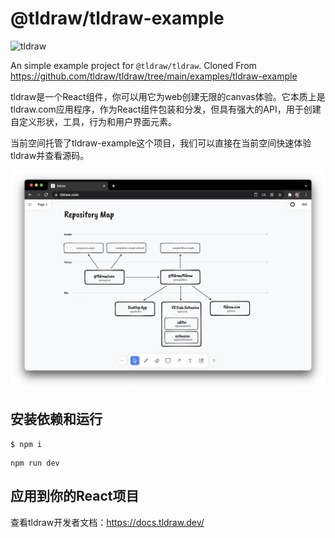 # @tldraw/tldraw-example

![tldraw](https://1024-staging-1258723534.cos.ap-guangzhou.myqcloud.com/assets/github-hero-light-draw.png)

An simple example project for `@tldraw/tldraw`. Cloned From https://github.com/tldraw/tldraw/tree/main/examples/tldraw-example

tldraw是一个React组件，你可以用它为web创建无限的canvas体验。它本质上是tldraw.com应用程序，作为React组件包装和分发，但具有强大的API，用于创建自定义形状，工具，行为和用户界面元素。

当前空间托管了tldraw-example这个项目，我们可以直接在当前空间快速体验tldraw并查看源码。

![screenshot](./public/screenshot.png)

## 安装依赖和运行

```
$ npm i
```

```
npm run dev
```

## 应用到你的React项目

查看tldraw开发者文档：https://docs.tldraw.dev/